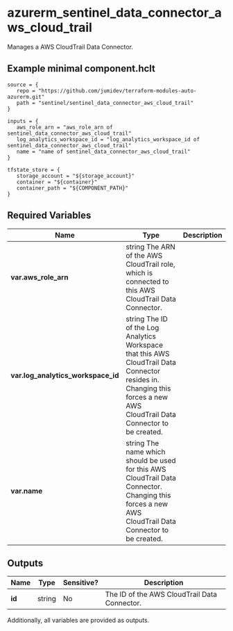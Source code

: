# azurerm_sentinel_data_connector_aws_cloud_trail

Manages a AWS CloudTrail Data Connector.

## Example minimal component.hclt

```hcl
source = {
   repo = "https://github.com/jumidev/terraform-modules-auto-azurerm.git" 
   path = "sentinel/sentinel_data_connector_aws_cloud_trail" 
}

inputs = {
   aws_role_arn = "aws_role_arn of sentinel_data_connector_aws_cloud_trail" 
   log_analytics_workspace_id = "log_analytics_workspace_id of sentinel_data_connector_aws_cloud_trail" 
   name = "name of sentinel_data_connector_aws_cloud_trail" 
}

tfstate_store = {
   storage_account = "${storage_account}" 
   container = "${container}" 
   container_path = "${COMPONENT_PATH}" 
}

```

## Required Variables

| Name | Type |  Description |
| ---- | --------- |  ----------- |
| **var.aws_role_arn** | string  The ARN of the AWS CloudTrail role, which is connected to this AWS CloudTrail Data Connector. | 
| **var.log_analytics_workspace_id** | string  The ID of the Log Analytics Workspace that this AWS CloudTrail Data Connector resides in. Changing this forces a new AWS CloudTrail Data Connector to be created. | 
| **var.name** | string  The name which should be used for this AWS CloudTrail Data Connector. Changing this forces a new AWS CloudTrail Data Connector to be created. | 



## Outputs

| Name | Type | Sensitive? | Description |
| ---- | ---- | --------- | --------- |
| **id** | string | No  | The ID of the AWS CloudTrail Data Connector. | 

Additionally, all variables are provided as outputs.
